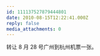 ```yaml
---
id: 111137527879444801
date: 2010-08-15T12:22:41.000Z
reply: false
media_attachments: 0
---
```


转让 8 月 28 号广州到杭州机票一张。

